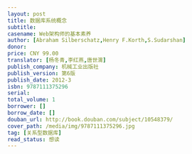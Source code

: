 ```yaml
---
layout: post
title: 数据库系统概念
subtitle:
casename: Web架构师的基本素养
author: [Abraham Silberschatz,Henry F.Korth,S.Sudarshan]
donor: 
price: CNY 99.00
translator: [杨冬青,李红燕,唐世渭]
publish_company: 机械工业出版社
publish_version: 第6版
publish_date: 2012-3
isbn: 9787111375296
serial: 
total_volume: 1
borrower: []
borrow_date: []
douban_url: http://book.douban.com/subject/10548379/
cover_path: /media/img/9787111375296.jpg
tag: [关系型数据库]
read_status: 想读
---
```

